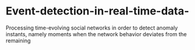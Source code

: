 # Event-detection-in-real-time-data-
Processing time-evolving social networks in order to detect anomaly instants, namely moments when the network behavior deviates from the remaining



